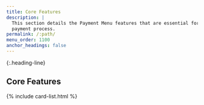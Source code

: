 ```yaml
---
title: Core Features
description: |
  This section details the Payment Menu features that are essential for the
  payment process.
permalink: /:path/
menu_order: 1100
anchor_headings: false
---
```


{:.heading-line}
## Core Features

{% include card-list.html %}
